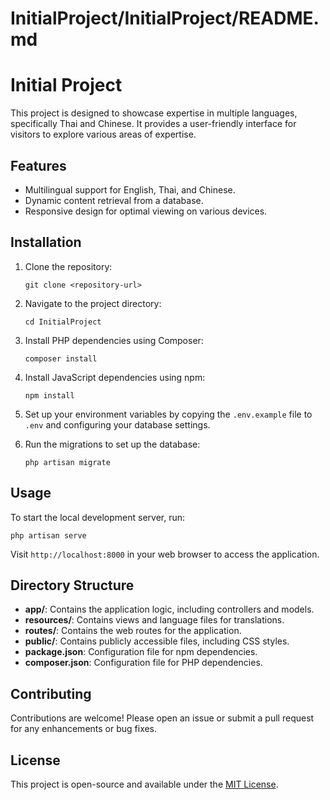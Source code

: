 # InitialProject/InitialProject/README.md

# Initial Project

This project is designed to showcase expertise in multiple languages, specifically Thai and Chinese. It provides a user-friendly interface for visitors to explore various areas of expertise.

## Features

- Multilingual support for English, Thai, and Chinese.
- Dynamic content retrieval from a database.
- Responsive design for optimal viewing on various devices.

## Installation

1. Clone the repository:
   ```
   git clone <repository-url>
   ```

2. Navigate to the project directory:
   ```
   cd InitialProject
   ```

3. Install PHP dependencies using Composer:
   ```
   composer install
   ```

4. Install JavaScript dependencies using npm:
   ```
   npm install
   ```

5. Set up your environment variables by copying the `.env.example` file to `.env` and configuring your database settings.

6. Run the migrations to set up the database:
   ```
   php artisan migrate
   ```

## Usage

To start the local development server, run:
```
php artisan serve
```
Visit `http://localhost:8000` in your web browser to access the application.

## Directory Structure

- **app/**: Contains the application logic, including controllers and models.
- **resources/**: Contains views and language files for translations.
- **routes/**: Contains the web routes for the application.
- **public/**: Contains publicly accessible files, including CSS styles.
- **package.json**: Configuration file for npm dependencies.
- **composer.json**: Configuration file for PHP dependencies.

## Contributing

Contributions are welcome! Please open an issue or submit a pull request for any enhancements or bug fixes.

## License

This project is open-source and available under the [MIT License](LICENSE).